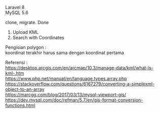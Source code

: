 Laravel 8 <br/>
MySQL 5.6 <br/>

clone, migrate. Done <br/>

1. Upload KML<br/>
2. Search with Coordinates<br/>

Pengisian polygon : <br/>
koordinat terakhir harus sama dengan koordinat pertama<br/>

Referensi :<br/>
https://desktop.arcgis.com/en/arcmap/10.3/manage-data/kml/what-is-kml-.htm <br/>
https://www.php.net/manual/en/language.types.array.php <br/>
https://stackoverflow.com/questions/6167279/converting-a-simplexml-object-to-an-array <br/>
https://marcgg.com/blog/2017/03/13/mysql-viewport-gis/ <br/>
https://dev.mysql.com/doc/refman/5.7/en/gis-format-conversion-functions.html <br/>
